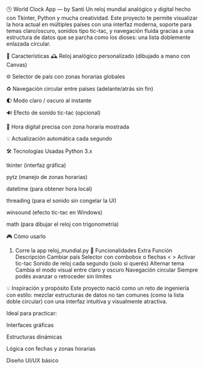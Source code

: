 🕒 World Clock App — by Santi 
Un reloj mundial analógico y digital hecho con Tkinter, Python y mucha creatividad. Este proyecto te permite visualizar la hora actual en múltiples países con una interfaz moderna, soporte para temas claro/oscuro, sonidos tipo tic-tac, y navegación fluida gracias a una estructura de datos que se parcha como los dioses: una lista doblemente enlazada circular.

🚀 Características
🕰️ Reloj analógico personalizado (dibujado a mano con Canvas)

🌐 Selector de país con zonas horarias globales

♻️ Navegación circular entre países (adelante/atrás sin fin)

🌓 Modo claro / oscuro al instante

🔊 Efecto de sonido tic-tac (opcional)

📆 Hora digital precisa con zona horaria mostrada

💡 Actualización automática cada segundo

🛠️ Tecnologías Usadas
Python 3.x

tkinter (interfaz gráfica)

pytz (manejo de zonas horarias)

datetime (para obtener hora local)

threading (para el sonido sin congelar la UI)

winsound (efecto tic-tac en Windows)

math (para dibujar el reloj con trigonometría)

🎮 Cómo usarlo
1. Corre la app
reloj_mundial.py
🔧 Funcionalidades Extra
Función	Descripción
Cambiar país	Selector con combobox o flechas < >
Activar tic-tac	Sonido de reloj cada segundo (solo si querés)
Alternar tema	Cambia el modo visual entre claro y oscuro
Navegación circular	Siempre podés avanzar o retroceder sin límites

💡 Inspiración y propósito
Este proyecto nació como un reto de ingeniería con estilo: mezclar estructuras de datos no tan comunes (como la lista doble circular) con una interfaz intuitiva y visualmente atractiva.

Ideal para practicar:

Interfaces gráficas

Estructuras dinámicas

Lógica con fechas y zonas horarias

Diseño UI/UX básico
